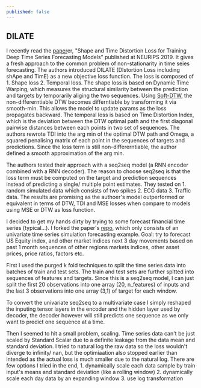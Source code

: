 ```yaml
---
published: false
---
```

## DILATE

I recently read the [paper](https://github.com/vincent-leguen/DILATE)er, "Shape and Time Distortion Loss for Training Deep Time Series Forecasting Models" published at NEURIPS 2019. It gives a fresh approach to the common problem of non-stationarity in time seies forecasting. The authors introduced 
DILATE (DIstortion Loss including shApe and TimE) as a new objective loss function. The loss is composed of 1. Shape loss 2. Temporal loss. 
The shape loss is based on Dynamic Time Warping, which measures the structural similarity between the prediction and targets by temporarily aliging the two sequences. Using [Soft-DTW](http://proceedings.mlr.press/v70/cuturi17a/cuturi17a.pdf), the non-differerntiable DTW becomes differntiable by transforming it via smooth-min. This allows the model to update params as the loss propagates backward.
The temporal loss is based on Time Distortion Index, which is the deviation between the DTW optimal path and the first diagonal pairwise distances between each points in two set of sequences. The authors rewrote TDI into the arg min of the optimal DTW path and Omega, a squared penalising matrix of each point in the sequences of targets and predictions. Since the loss term is still non-differerntiable, the author defined a smooth approximation of the arg min. 

The authors tested their approach with a seq2seq model (a RNN encoder combined with a RNN decoder). The reason to choose seq2seq is that the loss term must be computed on the target and prediction sequences instead of predicting a single/ multiple point estimates. They tested on 1. random simulated data which consists of two spikes 2. ECG data 3. Traffic data. The results are promising as the authoer's model outperformed or equivalent in terms of DTW, TDI and MSE losses when compare to models using MSE or DTW as loss function.

I decided to get my hands dirty by trying to some forecast financial time series (typical...). I forked the paper's [repo](https://github.com/vincent-leguen/DILATE), which only consists of an univariate time series simulation forecasting example. 
Goal: try to forecast US Equity index, and other market indices next 3 day movements based on past 1 month sequences of other regions markets indices, other asset prices, price ratios, factors etc. 

First I used the purged k fold techniques to split the time series data into batches of train and test sets. The train and test sets are further spltted into sequences of features and targets. Since this is a seq2seq model, I can just split the first 20 observations into one array (20, n_features) of inputs and the last 3 observations into one array (3,1) of target for each window. 

To convert the univariate seq2seq to a multivariate case I simply reshaped the inputing tensor layers in the encoder and the hidden layer used by decoder, the decoder however will still predicts one sequence as we only want to predict one sequence at a time. 

Then I seemed to hit a small problem, scaling. Time series data can't be just scaled by Standard Scalar due to a definite leakage from the data mean and standard deviation. I tried to natural log the raw data so the loss wouldn't diverge to infinity/ nan, but the optimiaation also stopped earlier than intended as the actual loss is much smaller due to the natural log. There are few options I tried in the end, 1. dynamically scale each data sample by train input's means and standard deviation (like a rolling window) 2. dynamically scale each day data by an expanding window 3. use log transformation 

